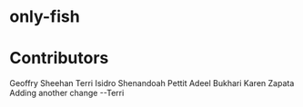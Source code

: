 # only-fish

# Contributors
Geoffry Sheehan
Terri Isidro
Shenandoah Pettit
Adeel Bukhari
Karen Zapata
Adding another change --Terri
